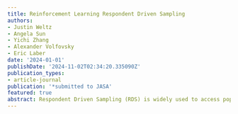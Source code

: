 ```yaml
---
title: Reinforcement Learning Respondent Driven Sampling
authors:
- Justin Weltz
- Angela Sun
- Yichi Zhang
- Alexander Volfovsky
- Eric Laber
date: '2024-01-01'
publishDate: '2024-11-02T02:34:20.335090Z'
publication_types:
- article-journal
publication: '*submitted to JASA'
featured: true
abstract: Respondent Driven Sampling (RDS) is widely used to access populations that are difficult to reach through conventional sampling mechanisms by incentivizing study participants to recruit their social connections. We consider adapting this inherent incentive structure to maximize cumulative goals during the study using reinforcement learning. However, the relationship between sample participants resulting from the social network structure poses unique challenges for solving this problem. To address this dependence, we use a branching process as a working model for reinforcement learning RDS (RLRDS). Establishing the conditions for asymptotic normality of the maximum likelihood estimator under this model allows us to perform reinforcement learning and inference with favorable theoretical guarantees. We establish asymptotic regret bounds for Thompson sampling, which balances exploration and exploitation when approximating the optimal allocation strategy. After collecting the sample using RLRDS, we perform inference for functions of population characteristics under an arbitrary generative social network model using a conformal interval approach. Lastly, we demonstrate the utility of RLRDS and the accuracy of our inferential approach in simulation studies.
---
```

